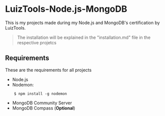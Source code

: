 # LuizTools-Node.js-MongoDB
This is my projects made during my Node.js and MongoDB's certification by LuizTools.

> The installation will be explained in the "installation.md" file in the respective projetcs

## Requirements
These are the requirements for all projects
- Node.js
- Nodemon:
```
    $ npm install -g nodemon
```
- MongoDB Community Server
- MongoDB Compass (**Optional**)

